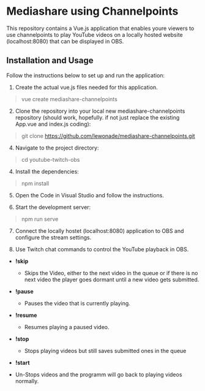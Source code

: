 # Mediashare using Channelpoints

This repository contains a Vue.js application that enables youre viewers to use channelpoints to play YouTube videos on a locally hosted website (localhost:8080) that can be displayed in OBS.

## Installation and Usage

Follow the instructions below to set up and run the application:

1. Create the actual vue.js files needed for this application.

  >vue create mediashare-channelpoints
   
   
2. Clone the repository into your local new mediashare-channelpoints repository (should work, hopefully. if not just replace the existing App.vue and index.js coding):

  >git clone https://github.com/lewonade/mediashare-channelpoints.git



4. Navigate to the project directory:

  >cd youtube-twitch-obs



4. Install the dependencies:

  >npm install



5. Open the Code in Visual Studio and follow the instructions. 


6. Start the development server:

>npm run serve



7. Connect the locally hostet (localhost:8080) application to OBS and configure the stream settings.

8. Use Twitch chat commands to control the YouTube playback in OBS.
   
- **!skip**
   - Skips the Video, either to the next video in the queue or if there is no next video the player goes dormant until a new video gets submitted.
     
- **!pause**
  - Pauses the video that is currently playing.
    
- **!resume**
  - Resumes playing a paused video.
    
- **!stop**
  - Stops playing videos but still saves submitted ones in the queue
    
- **!start**
 - Un-Stops videos and the programm will go back to playing videos normally.
   
